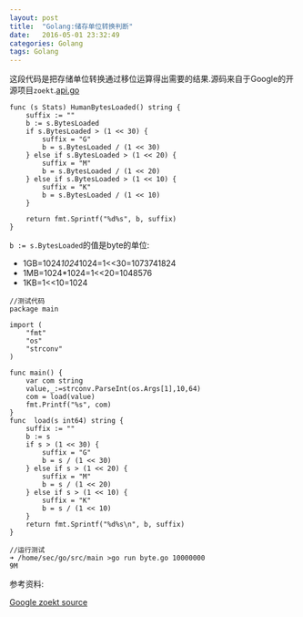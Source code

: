 ```yaml
---
layout: post
title:  "Golang:储存单位转换判断"
date:   2016-05-01 23:32:49
categories: Golang
tags: Golang
---
```


这段代码是把存储单位转换通过移位运算得出需要的结果.源码来自于Google的开源项目`zoekt`.[api.go][2]

```
func (s Stats) HumanBytesLoaded() string {
	suffix := ""
	b := s.BytesLoaded
	if s.BytesLoaded > (1 << 30) {
		suffix = "G"
		b = s.BytesLoaded / (1 << 30)
	} else if s.BytesLoaded > (1 << 20) {
		suffix = "M"
		b = s.BytesLoaded / (1 << 20)
	} else if s.BytesLoaded > (1 << 10) {
		suffix = "K"
		b = s.BytesLoaded / (1 << 10)
	}

	return fmt.Sprintf("%d%s", b, suffix)
}
```

`b := s.BytesLoaded`的值是byte的单位:

- 1GB=1024*1024*1024=1<<30=1073741824
- 1MB=1024*1024=1<<20=1048576
- 1KB=1<<10=1024

```
//测试代码
package main

import (
	"fmt"
	"os"
	"strconv"
)

func main() {
	var com string
	value,_:=strconv.ParseInt(os.Args[1],10,64)
	com = load(value)
	fmt.Printf("%s", com)
}
func  load(s int64) string {
	suffix := ""
	b := s
	if s > (1 << 30) {
		suffix = "G"
		b = s / (1 << 30)
	} else if s > (1 << 20) {
		suffix = "M"
		b = s / (1 << 20)
	} else if s > (1 << 10) {
		suffix = "K"
		b = s / (1 << 10)
	}
	return fmt.Sprintf("%d%s\n", b, suffix)
}
```

```
//运行测试
➜ /home/sec/go/src/main >go run byte.go 10000000
9M
```


参考资料:

[Google zoekt source][1]

[1]: https://github.com/google/zoekt/blob/master/api.go
[2]: https://github.com/google/zoekt/blob/master/api.go#L69
